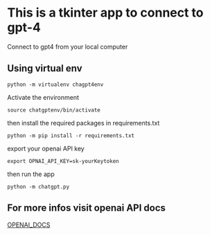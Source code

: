 # This is a tkinter app to connect to gpt-4
Connect to gpt4 from your local computer
## Using virtual env
```
python -m virtualenv chagpt4env
```
Activate the environment

```
source chatgptenv/bin/activate

```

then install the required packages in requirements.txt

```
python -m pip install -r requirements.txt

```
export your openai API key

```
export OPNAI_API_KEY=sk-yourKeytoken

```
then run the app

```
python -m chatgpt.py

```
## For more infos visit openai API docs
<a href="https://platform.openai.com/docs/introduction">OPENAI_DOCS</a>